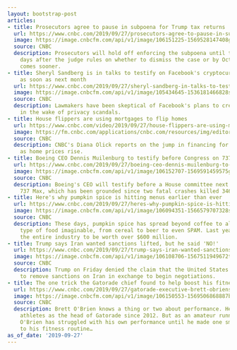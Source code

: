 ```yaml
---
layout: bootstrap-post
articles:
- title: Prosecutors agree to pause in subpoena for Trump tax returns
  url: https://www.cnbc.com/2019/09/27/prosecutors-agree-to-pause-in-subpoena-for-trump-tax-returns.html
  image: https://image.cnbcfm.com/api/v1/image/106151225-1569528147408gettyimages-1171378602.jpeg?v=1569528175
  source: CNBC
  description: Prosecutors will hold off enforcing the subpoena until two business
    days after the judge rules on whether to dismiss the case or by Oct. 7 — whichever
    comes sooner.
- title: Sheryl Sandberg is in talks to testify on Facebook's cryptocurrency libra
    as soon as next month
  url: https://www.cnbc.com/2019/09/27/sheryl-sandberg-in-talks-to-testify-on-facebooks-cryptocurrency-libra.html
  image: https://image.cnbcfm.com/api/v1/image/105434645-1536181466828sheryl.jpg?v=1569590353
  source: CNBC
  description: Lawmakers have been skeptical of Facebook's plans to create a new cryptocurrency
    in the wake of privacy scandals.
- title: House flippers are using mortgages to flip homes
  url: https://www.cnbc.com/video/2019/09/27/house-flippers-are-using-mortgages-to-flip-homes.html
  image: https://fm.cnbc.com/applications/cnbc.com/resources/img/editorial/2019/09/27/106152681-190927sbolickhomeflip.600x400.jpg
  source: CNBC
  description: CNBC's Diana Olick reports on the jump in financing for house flips
    as home prices rise.
- title: Boeing CEO Dennis Muilenburg to testify before Congress on 737 Max crashes
  url: https://www.cnbc.com/2019/09/27/boeing-ceo-dennis-muilenburg-to-testify-before-congress-on-737-max-crashes.html
  image: https://image.cnbcfm.com/api/v1/image/106152707-1569591459575gettyimages-1140118633.jpeg?v=1569591486
  source: CNBC
  description: Boeing's CEO will testify before a House committee next month on the
    737 Max, which has been grounded since two fatal crashes killed 346 people.
- title: Here's why pumpkin spice is hitting menus earlier than ever
  url: https://www.cnbc.com/2019/09/27/heres-why-pumpkin-spice-is-hitting-menus-earlier-than-ever.html
  image: https://image.cnbcfm.com/api/v1/image/106094351-1566579707328starbucks-psl-coldbrew.jpg?v=1566579796
  source: CNBC
  description: These days, pumpkin spice has spread beyond coffee to almost every
    type of food imaginable, from cereal to beer to even SPAM. Last year, Forbes valued
    the entire industry to be worth over $600 million.
- title: Trump says Iran wanted sanctions lifted, but he said 'NO!'
  url: https://www.cnbc.com/2019/09/27/trump-says-iran-wanted-sanctions-lifted-but-he-said-no.html
  image: https://image.cnbcfm.com/api/v1/image/106108706-1567511949672trump.jpg?v=1567511976
  source: CNBC
  description: Trump on Friday denied the claim that the United States had offered
    to remove sanctions on Iran in exchange to begin negotiations.
- title: The one trick the Gatorade chief found to help boost his fitness performance
  url: https://www.cnbc.com/2019/09/27/gatorade-executive-brett-obriens-trick-for-peak-performance.html
  image: https://image.cnbcfm.com/api/v1/image/106150553-1569506868887brettgatorade2.jpg?v=1569507102
  source: CNBC
  description: Brett O'Brien knows a thing or two about performance. He's been fueling
    athletes as the head of Gatorade since 2012. But as an amateur runner and triathloner,
    O'Brien has struggled with his own performance until he made one small change
    to his fitness routine…
as_of_date: '2019-09-27'
---
```


